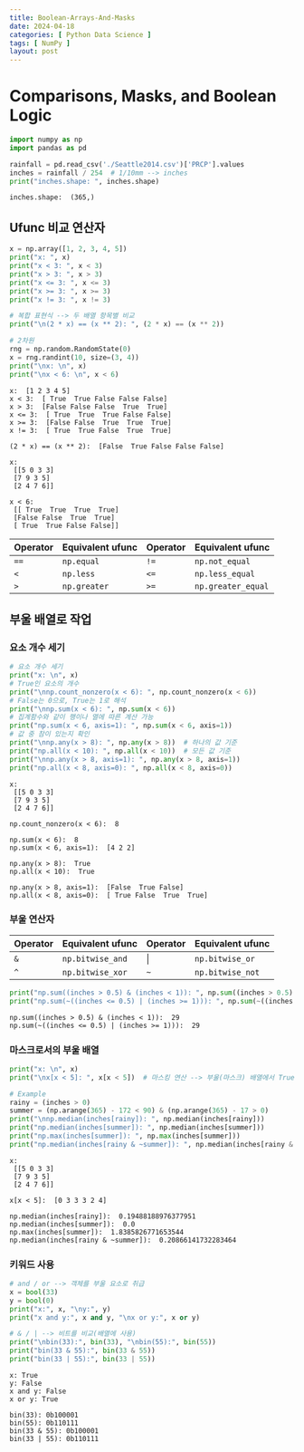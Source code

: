 ```yaml
---
title: Boolean-Arrays-And-Masks
date: 2024-04-18
categories: [ Python Data Science ]
tags: [ NumPy ]
layout: post
---
```


# Comparisons, Masks, and Boolean Logic

```python
import numpy as np
import pandas as pd

rainfall = pd.read_csv('./Seattle2014.csv')['PRCP'].values
inches = rainfall / 254  # 1/10mm --> inches 
print("inches.shape: ", inches.shape)
```

    inches.shape:  (365,)

## Ufunc 비교 연산자

```python
x = np.array([1, 2, 3, 4, 5])
print("x: ", x)
print("x < 3: ", x < 3)
print("x > 3: ", x > 3)
print("x <= 3: ", x <= 3)
print("x >= 3: ", x >= 3)
print("x != 3: ", x != 3)

# 복합 표현식 --> 두 배열 항목별 비교
print("\n(2 * x) == (x ** 2): ", (2 * x) == (x ** 2))

# 2차원
rng = np.random.RandomState(0)
x = rng.randint(10, size=(3, 4))
print("\nx: \n", x)
print("\nx < 6: \n", x < 6)
```

    x:  [1 2 3 4 5]
    x < 3:  [ True  True False False False]
    x > 3:  [False False False  True  True]
    x <= 3:  [ True  True  True False False]
    x >= 3:  [False False  True  True  True]
    x != 3:  [ True  True False  True  True]
    
    (2 * x) == (x ** 2):  [False  True False False False]
    
    x: 
     [[5 0 3 3]
     [7 9 3 5]
     [2 4 7 6]]
    
    x < 6: 
     [[ True  True  True  True]
     [False False  True  True]
     [ True  True False False]]

| Operator | Equivalent ufunc | Operator | Equivalent ufunc   |
|----------|------------------|----------|--------------------|
| `==`     | `np.equal`       | `!=`     | `np.not_equal`     |
| `<`      | `np.less`        | `<=`     | `np.less_equal`    |
| `>`      | `np.greater`     | `>=`     | `np.greater_equal` |

## 부울 배열로 작업

### 요소 개수 세기

```python
# 요소 개수 세기
print("x: \n", x)
# True인 요소의 개수
print("\nnp.count_nonzero(x < 6): ", np.count_nonzero(x < 6))
# False는 0으로, True는 1로 해석
print("\nnp.sum(x < 6): ", np.sum(x < 6))
# 집계함수와 같이 행이나 열에 따른 계산 가능
print("np.sum(x < 6, axis=1): ", np.sum(x < 6, axis=1))
# 값 중 참이 있는지 확인
print("\nnp.any(x > 8): ", np.any(x > 8))  # 하나의 값 기준
print("np.all(x < 10): ", np.all(x < 10))  # 모든 값 기준
print("\nnp.any(x > 8, axis=1): ", np.any(x > 8, axis=1))
print("np.all(x < 8, axis=0): ", np.all(x < 8, axis=0))
```

    x: 
     [[5 0 3 3]
     [7 9 3 5]
     [2 4 7 6]]
    
    np.count_nonzero(x < 6):  8
    
    np.sum(x < 6):  8
    np.sum(x < 6, axis=1):  [4 2 2]
    
    np.any(x > 8):  True
    np.all(x < 10):  True
    
    np.any(x > 8, axis=1):  [False  True False]
    np.all(x < 8, axis=0):  [ True False  True  True]

### 부울 연산자

| Operator | Equivalent ufunc | Operator | Equivalent ufunc |
|----------|------------------|----------|------------------|
| `&`      | `np.bitwise_and` | &#124;   | `np.bitwise_or`  |
| `^`      | `np.bitwise_xor` | `~`      | `np.bitwise_not` |

```python
print("np.sum((inches > 0.5) & (inches < 1)): ", np.sum((inches > 0.5) & (inches < 1)))
print("np.sum(~((inches <= 0.5) | (inches >= 1))): ", np.sum(~((inches <= 0.5) | (inches >= 1))))
```

    np.sum((inches > 0.5) & (inches < 1)):  29
    np.sum(~((inches <= 0.5) | (inches >= 1))):  29

### 마스크로서의 부울 배열

```python
print("x: \n", x)
print("\nx[x < 5]: ", x[x < 5])  # 마스킹 연산 --> 부울(마스크) 배열에서 True값 반환

# Example
rainy = (inches > 0)
summer = (np.arange(365) - 172 < 90) & (np.arange(365) - 17 > 0)
print("\nnp.median(inches[rainy]): ", np.median(inches[rainy]))
print("np.median(inches[summer]): ", np.median(inches[summer]))
print("np.max(inches[summer]): ", np.max(inches[summer]))
print("np.median(inches[rainy & ~summer]): ", np.median(inches[rainy & ~summer]))
```

    x: 
     [[5 0 3 3]
     [7 9 3 5]
     [2 4 7 6]]
    
    x[x < 5]:  [0 3 3 3 2 4]
    
    np.median(inches[rainy]):  0.19488188976377951
    np.median(inches[summer]):  0.0
    np.max(inches[summer]):  1.8385826771653544
    np.median(inches[rainy & ~summer]):  0.20866141732283464

### 키워드 사용

```python
# and / or --> 객체를 부울 요소로 취급
x = bool(33)
y = bool(0)
print("x:", x, "\ny:", y)
print("x and y:", x and y, "\nx or y:", x or y)

# & / | --> 비트를 비교(배열에 사용)
print("\nbin(33):", bin(33), "\nbin(55):", bin(55))
print("bin(33 & 55):", bin(33 & 55))
print("bin(33 | 55):", bin(33 | 55))
```

    x: True 
    y: False
    x and y: False 
    x or y: True
    
    bin(33): 0b100001 
    bin(55): 0b110111
    bin(33 & 55): 0b100001
    bin(33 | 55): 0b110111
    
